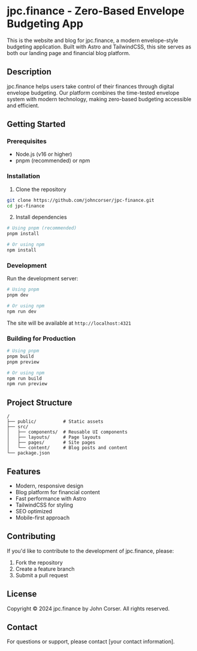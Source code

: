 # jpc.finance - Zero-Based Envelope Budgeting App

This is the website and blog for jpc.finance, a modern envelope-style budgeting application. Built with Astro and TailwindCSS, this site serves as both our landing page and financial blog platform.

## Description

jpc.finance helps users take control of their finances through digital envelope budgeting. Our platform combines the time-tested envelope system with modern technology, making zero-based budgeting accessible and efficient.

## Getting Started

### Prerequisites

- Node.js (v16 or higher)
- pnpm (recommended) or npm

### Installation

1. Clone the repository

```bash
git clone https://github.com/johncorser/jpc-finance.git
cd jpc-finance
```

2. Install dependencies

```bash
# Using pnpm (recommended)
pnpm install

# Or using npm
npm install
```

### Development

Run the development server:

```bash
# Using pnpm
pnpm dev

# Or using npm
npm run dev
```

The site will be available at `http://localhost:4321`

### Building for Production

```bash
# Using pnpm
pnpm build
pnpm preview

# Or using npm
npm run build
npm run preview
```

## Project Structure

```
/
├── public/          # Static assets
├── src/
│   ├── components/  # Reusable UI components
│   ├── layouts/     # Page layouts
│   ├── pages/       # Site pages
│   └── content/     # Blog posts and content
└── package.json
```

## Features

- Modern, responsive design
- Blog platform for financial content
- Fast performance with Astro
- TailwindCSS for styling
- SEO optimized
- Mobile-first approach

## Contributing

If you'd like to contribute to the development of jpc.finance, please:

1. Fork the repository
2. Create a feature branch
3. Submit a pull request

## License

Copyright © 2024 jpc.finance by John Corser. All rights reserved.

## Contact

For questions or support, please contact [your contact information].
